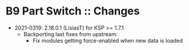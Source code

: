 # B9 Part Switch :: Changes

* 2021-0319: 2.18.0.1 (LisiasT) for KSP >= 1.7.1
	+ Backporting last fixes from upstream: 
		- Fix modules getting force-enabled when new data is loaded
